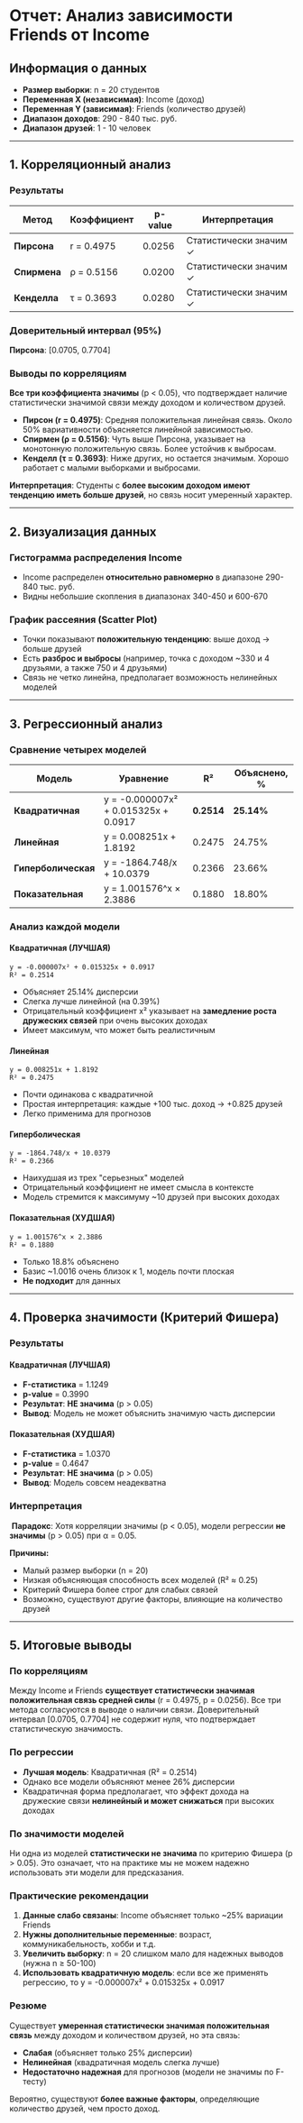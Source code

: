 # Отчет: Анализ зависимости Friends от Income

## Информация о данных

- **Размер выборки**: n = 20 студентов
- **Переменная X (независимая)**: Income (доход)
- **Переменная Y (зависимая)**: Friends (количество друзей)
- **Диапазон доходов**: 290 - 840 тыс. руб.
- **Диапазон друзей**: 1 - 10 человек

---

## 1. Корреляционный анализ

### Результаты

| Метод | Коэффициент | p-value | Интерпретация |
|-------|------------|---------|---------------|
| **Пирсона** | r = 0.4975 | 0.0256 | Статистически значим ✓ |
| **Спирмена** | ρ = 0.5156 | 0.0200 | Статистически значим ✓ |
| **Кенделла** | τ = 0.3693 | 0.0280 | Статистически значим ✓ |

### Доверительный интервал (95%)
**Пирсона**: [0.0705, 0.7704]

### Выводы по корреляциям
 
**Все три коэффициента значимы** (p < 0.05), что подтверждает наличие статистически значимой связи между доходом и количеством друзей.

- **Пирсон (r = 0.4975)**: Средняя положительная линейная связь. Около 50% вариативности объясняется линейной зависимостью.
- **Спирмен (ρ = 0.5156)**: Чуть выше Пирсона, указывает на монотонную положительную связь. Более устойчив к выбросам.
- **Кенделл (τ = 0.3693)**: Ниже других, но остается значимым. Хорошо работает с малыми выборками и выбросами.
 
**Интерпретация**: Студенты с **более высоким доходом имеют тенденцию иметь больше друзей**, но связь носит умеренный характер.

---

## 2. Визуализация данных

### Гистограмма распределения Income
- Income распределен **относительно равномерно** в диапазоне 290-840 тыс. руб.
- Видны небольшие скопления в диапазонах 340-450 и 600-670

### График рассеяния (Scatter Plot)
- Точки показывают **положительную тенденцию**: выше доход → больше друзей
- Есть **разброс и выбросы** (например, точка с доходом ~330 и 4 друзьями, а также 750 и 4 друзьями)
- Связь не четко линейна, предполагает возможность нелинейных моделей

---

## 3. Регрессионный анализ

### Сравнение четырех моделей

| Модель | Уравнение | R² | Объяснено, % |
|--------|-----------|-----|------------|
| **Квадратичная** | y = -0.000007x² + 0.015325x + 0.0917 | **0.2514** | **25.14%** |
| **Линейная** | y = 0.008251x + 1.8192 | 0.2475 | 24.75% |
| **Гиперболическая** | y = -1864.748/x + 10.0379 | 0.2366 | 23.66% |
| **Показательная** | y = 1.001576^x × 2.3886 | 0.1880 | 18.80% |

### Анализ каждой модели

#### Квадратичная (ЛУЧШАЯ)
```
y = -0.000007x² + 0.015325x + 0.0917
R² = 0.2514
```
- Объясняет 25.14% дисперсии
- Слегка лучше линейной (на 0.39%)
- Отрицательный коэффициент x² указывает на **замедление роста дружеских связей** при очень высоких доходах
- Имеет максимум, что может быть реалистичным

#### Линейная
```
y = 0.008251x + 1.8192
R² = 0.2475
```
- Почти одинакова с квадратичной
- Простая интерпретация: каждые +100 тыс. доход → +0.825 друзей
- Легко применима для прогнозов

#### Гиперболическая
```
y = -1864.748/x + 10.0379
R² = 0.2366
```
- Наихудшая из трех "серьезных" моделей
- Отрицательный коэффициент не имеет смысла в контексте
- Модель стремится к максимуму ~10 друзей при высоких доходах

#### Показательная (ХУДШАЯ)
```
y = 1.001576^x × 2.3886
R² = 0.1880
```
- Только 18.8% объяснено
- Базис ~1.0016 очень близок к 1, модель почти плоская
- **Не подходит** для данных

---

## 4. Проверка значимости (Критерий Фишера)

### Результаты

####  Квадратичная (ЛУЧШАЯ)
- **F-статистика** = 1.1249
- **p-value** = 0.3990
- **Результат**: **НЕ значима** (p > 0.05)
- **Вывод**: Модель не может объяснить значимую часть дисперсии

####  Показательная (ХУДШАЯ)
- **F-статистика** = 1.0370
- **p-value** = 0.4647
- **Результат**: **НЕ значима** (p > 0.05)
- **Вывод**: Модель совсем неадекватна

### Интерпретация

️ **Парадокс**: Хотя корреляции значимы (p < 0.05), модели регрессии **не значимы** (p > 0.05) при α = 0.05.

**Причины:**
- Малый размер выборки (n = 20)
- Низкая объясняющая способность всех моделей (R² ≈ 0.25)
- Критерий Фишера более строг для слабых связей
- Возможно, существуют другие факторы, влияющие на количество друзей

---

## 5. Итоговые выводы

###  По корреляциям 
Между Income и Friends **существует статистически значимая положительная связь средней силы** (r = 0.4975, p = 0.0256). Все три метода согласуются в выводе о наличии связи. Доверительный интервал [0.0705, 0.7704] не содержит нуля, что подтверждает статистическую значимость.

###  По регрессии
- **Лучшая модель**: Квадратичная (R² = 0.2514)
- Однако все модели объясняют менее 26% дисперсии
- Квадратичная форма предполагает, что эффект дохода на дружеские связи **нелинейный и может снижаться** при высоких доходах

###  По значимости моделей
Ни одна из моделей **статистически не значима** по критерию Фишера (p > 0.05). Это означает, что на практике мы не можем надежно использовать эти модели для предсказания.

###  Практические рекомендации
1. **Данные слабо связаны**: Income объясняет только ~25% вариации Friends
2. **Нужны дополнительные переменные**: возраст, коммуникабельность, хобби и т.д.
3. **Увеличить выборку**: n = 20 слишком мало для надежных выводов (нужна n ≥ 50-100)
4. **Использовать квадратичную модель**: если все же применять регрессию, то y = -0.000007x² + 0.015325x + 0.0917

### Резюме
Существует **умеренная статистически значимая положительная связь** между доходом и количеством друзей, но эта связь:
- **Слабая** (объясняет только 25% дисперсии)
- **Нелинейная** (квадратичная модель слегка лучше)
- **Недостаточно надежная** для прогнозов (модели не значимы по F-тесту)

Вероятно, существуют **более важные факторы**, определяющие количество друзей, чем просто доход.